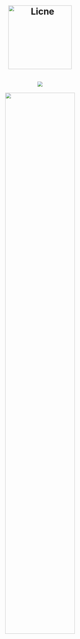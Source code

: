 <h1 align="center">
    <img align="center" src="https://count.getloli.com/get/@Licne?theme=moebooru" alt="Licne" width="200"/>
</h1>
<h1 align="center">
    <img align="center" src="https://capsule-render.vercel.app/api?type=Waving&color=timeGradient&onedark=onedark&text=Welcome!&desc=&descSize=20&descAlign=64&descAlignY=64&height=180"/>
</h1>
<p align="center">
<img width="66%" src="https://github-profile-trophy.vercel.app/?username=Licne&column=5&&row=1&margin-w=5&margin-h=5&theme=flat"/>
</p>

